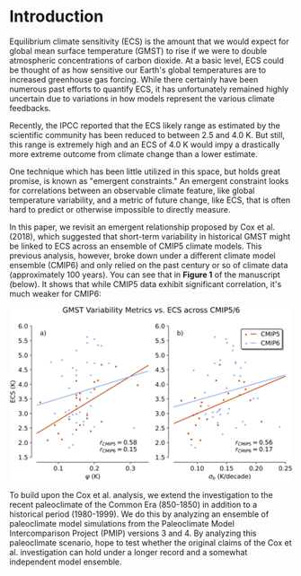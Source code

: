 # Introduction

Equilibrium climate sensitivity (ECS) is the amount that we would expect for global mean surface temperature (GMST) to rise if we were to double atmospheric concentrations of carbon dioxide. At a basic level, ECS could be thought of as how sensitive our Earth's global temperatures are to increased greenhouse gas forcing. While there certainly have been numerous past efforts to quantify ECS, it has unfortunately remained highly uncertain due to variations in how models represent the various climate feedbacks.

Recently, the IPCC reported that the ECS likely range as estimated by the scientific community has been reduced to between 2.5 and 4.0 K. But still, this range is extremely high and an ECS of 4.0 K would impy a drastically more extreme outcome from climate change than a lower estimate. 

One technique which has been little utilized in this space, but holds great promise, is known as "emergent constraints." An emergent constraint looks for correlations between an observable climate feature, like global temperature variability, and a metric of future change, like ECS, that is often hard to predict or otherwise impossible to directly measure. 

In this paper, we revisit an emergent relationship proposed by Cox et al. (2018), which suggested that short-term variability in historical GMST might be linked to ECS across an ensemble of CMIP5 climate models. This previous analysis, however, broke down under a different climate model ensemble (CMIP6) and only relied on the past century or so of climate data (approximately 100 years). You can see that in **Figure 1** of the manuscript (below). It shows that while CMIP5 data exhibit significant correlation, it's much weaker for CMIP6:

![Figure 1](figure_1.png)

To build upon the Cox et al. analysis, we extend the investigation to the recent paleoclimate of the Common Era (850-1850) in addition to a historical period (1980-1999). We do this by analyzing an ensemble of paleoclimate model simulations from the Paleoclimate Model Intercomparison Project (PMIP) versions 3 and 4. By analyzing this paleoclimate scenario, hope to test whether the original claims of the Cox et al. investigation can hold under a longer record and a somewhat independent model ensemble.